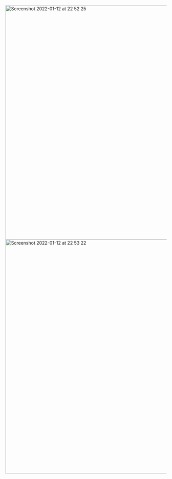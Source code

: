 
<img width="729" alt="Screenshot 2022-01-12 at 22 52 25" src="https://user-images.githubusercontent.com/89366347/149153043-3c20a7d8-8279-4b25-919f-c54ac9a0b035.png">
<img width="729" alt="Screenshot 2022-01-12 at 22 53 22" src="https://user-images.githubusercontent.com/89366347/149153209-3e66eb98-9b57-4ce7-aaf0-c7e024aad234.png">
